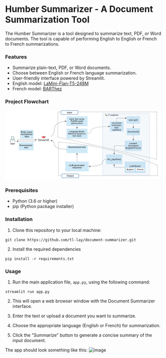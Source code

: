 # Humber Summarizer - A Document Summarization Tool

The Humber Summarizer is a tool designed to summarize text, PDF, or Word documents. The tool is capable of performing English to English or French to French summarizations.

### Features
- Summarize plain-text, PDF, or Word documents.
- Choose between English or French language summarization.
- User-friendly interface powered by Streamlit.
- English model: [LaMini-Flan-T5-248M](https://huggingface.co/MBZUAI/LaMini-Flan-T5-248M)
- French model: [BARThez](https://huggingface.co/docs/transformers/model_doc/barthez)

### Project Flowchart
![Alt text](flow_chart.png)


### Prerequisites
- Python (3.6 or higher)
- pip (Python package installer)

### Installation
1. Clone this repository to your local machine:
   
```
git clone https://github.com/tl-lay/document-summarizer.git
```

2. Install the required dependencies

```
pip install -r requirements.txt
```

### Usage
1. Run the main application file, `app.py`, using the following command:
```
streamlit run app.py
```
2. This will open a web browser window with the Document Summarizer interface.

3. Enter the text or upload a document you want to summarize.

4. Choose the appropriate language (English or French) for summarization.

5. Click the "Summarize" button to generate a concise summary of the input document.

The app should look something like this:
![image](https://github.com/tl-lay/document-summarizer/assets/97479314/3ab18fae-69a7-4861-96c2-1eca21ab004d)

